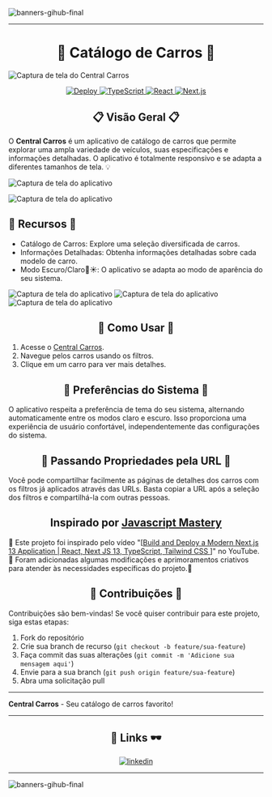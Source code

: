 ![banners-gihub-final](https://user-images.githubusercontent.com/100351576/198029195-06625761-f2a2-4e25-8729-e6ad58541c57.gif)

***

<div align="center">
  <h1>🚗 Catálogo de Carros 🚗</h1>
</div>

![Captura de tela do Central Carros](https://github.com/IasmimCristina/Car_App_Project/assets/100351576/e687904b-b1a1-4969-9a60-69145fa45bcf)
<div align="center">
  <a href="https://car-app-project-ipvz.vercel.app/">
    <img src="https://img.shields.io/badge/Deploy-Ver%20no%20Vercel-brightgreen" alt="Deploy" />
  </a>
  <a href="https://www.typescriptlang.org/">
    <img src="https://img.shields.io/badge/TypeScript-4.3.5-blue" alt="TypeScript" />
  </a>
  <a href="https://reactjs.org/">
    <img src="https://img.shields.io/badge/React-17.0.2-blue" alt="React" />
  </a>
  <a href="https://nextjs.org/">
    <img src="https://img.shields.io/badge/Next.js-11.1.0-blue" alt="Next.js" />
  </a>
</div>

<div align="center">
  <h2>📋 Visão Geral 📋</h2>
</div>


O **Central Carros** é um aplicativo de catálogo de carros que permite explorar uma ampla variedade de veículos, suas especificações e informações detalhadas. O aplicativo é totalmente responsivo e se adapta a diferentes tamanhos de tela. 💡

![Captura de tela do aplicativo](https://github.com/IasmimCristina/Car_App_Project/assets/100351576/2dcdd3d6-a857-4882-9d14-a243b1e18d4c)

![Captura de tela do aplicativo](https://github.com/IasmimCristina/Car_App_Project/assets/100351576/d7ee839f-a5a1-4d94-b5a8-4b0fc1c4e032)

## 📑 Recursos 📑

- Catálogo de Carros: Explore uma seleção diversificada de carros.
- Informações Detalhadas: Obtenha informações detalhadas sobre cada modelo de carro.
- Modo Escuro/Claro🌙☀️: O aplicativo se adapta ao modo de aparência do seu sistema.

![Captura de tela do aplicativo](https://github.com/IasmimCristina/Car_App_Project/assets/100351576/5ce997a2-1124-4dc7-bc6c-cfb917e17588)
![Captura de tela do aplicativo](https://github.com/IasmimCristina/Car_App_Project/assets/100351576/0458de07-09f3-4065-bf51-decd572abdb4)
![Captura de tela do aplicativo](https://github.com/IasmimCristina/Car_App_Project/assets/100351576/3ef4e44c-ca0f-4301-9510-f02b5344a452)


<div align="center">
  <h2>📌 Como Usar 📌</h2>
</div>

1. Acesse o [Central Carros](https://car-app-project-ipvz.vercel.app/).
2. Navegue pelos carros usando os filtros.
3. Clique em um carro para ver mais detalhes.

<div align="center">
  <h2>🎉 Preferências do Sistema 🎉</h2>
</div>



O aplicativo respeita a preferência de tema do seu sistema, alternando automaticamente entre os modos claro e escuro. Isso proporciona uma experiência de usuário confortável, independentemente das configurações do sistema.

<div align="center">
  <h2>📝 Passando Propriedades pela URL 📝</h2>
</div>

Você pode compartilhar facilmente as páginas de detalhes dos carros com os filtros já aplicados através das URLs. Basta copiar a URL após a seleção dos filtros e compartilhá-la com outras pessoas.

<div align="center">
  <h2>Inspirado por <a href="https://www.youtube.com/@javascriptmastery">Javascript Mastery</a></h2>
</div>

📌 Este projeto foi inspirado pelo vídeo "[[Build and Deploy a Modern Next.js 13 Application | React, Next JS 13, TypeScript, Tailwind CSS
](https://www.youtube.com/watch?v=pUNSHPyVryU&t=8509s)]" no YouTube. 🎉 Foram adicionadas algumas modificações e aprimoramentos criativos para atender às necessidades específicas do projeto.🤝

<div align="center">
  <h2>🤝 Contribuições 🤝</h2>
</div>


Contribuições são bem-vindas! Se você quiser contribuir para este projeto, siga estas etapas:

1. Fork do repositório
2. Crie sua branch de recurso (`git checkout -b feature/sua-feature`)
3. Faça commit das suas alterações (`git commit -m 'Adicione sua mensagem aqui'`)
4. Envie para a sua branch (`git push origin feature/sua-feature`)
5. Abra uma solicitação pull


---

**Central Carros** - Seu catálogo de carros favorito!



---

<div align="center">

## 🔗 Links 🕶️

</div>

<div align="center">
      
[![linkedin](https://img.shields.io/badge/linkedin-0A66C2?style=for-the-badge&logo=linkedin&logoColor=white)](https://www.linkedin.com/in/ias-cristina)
      
</div>

---

![banners-gihub-final](https://user-images.githubusercontent.com/100351576/198029195-06625761-f2a2-4e25-8729-e6ad58541c57.gif)



